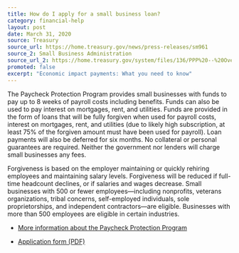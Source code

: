 ```yaml
---
title: How do I apply for a small business loan?
category: financial-help
layout: post
date: March 31, 2020
source: Treasury
source_url: https://home.treasury.gov/news/press-releases/sm961
source_2: Small Business Administration
source_url_2: https://home.treasury.gov/system/files/136/PPP%20--%20Overview.pdf
promoted: false
excerpt: "Economic impact payments: What you need to know"
---
```


The Paycheck Protection Program provides small businesses with funds to pay up to 8 weeks of payroll costs including benefits. Funds can also be used to pay interest on mortgages, rent, and utilities. Funds are provided in the form of loans that will be fully forgiven when used for payroll costs, interest on mortgages, rent, and utilities (due to likely high subscription, at least 75% of the forgiven amount must have been used for payroll). Loan payments will also be deferred for six months. No collateral or personal guarantees are required. Neither the government nor lenders will charge small businesses any fees.

Forgiveness is based on the employer maintaining or quickly rehiring employees and maintaining salary levels. Forgiveness will be reduced if full-time headcount declines, or if salaries and wages decrease. Small businesses with 500 or fewer employees—including nonprofits, veterans organizations, tribal concerns, self-employed individuals, sole proprietorships, and independent contractors—are eligible. Businesses with more than 500 employees are eligible in certain industries.

- [More information about the Paycheck Protection Program](https://home.treasury.gov/system/files/136/PPP%20--%20Overview.pdf)

- [Application form (PDF)](https://home.treasury.gov/system/files/136/Borrower%20Paycheck%20Protection%20Program%20Application%20%28v1%29.pdf)